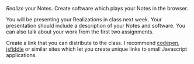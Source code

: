 _Realize_ your Notes. Create software which plays your Notes in the browser.

You will be presenting your Realizations in class next week. Your presentation should include a description of your Notes and software. You can also talk about your work from the first two assignments. 

Create a link that you can distribute to the class. I recommend [codepen](http://codepen.io/), [jsfiddle](https://jsfiddle.net/) or similar sites which let you create unique links to small Javascript applications. 